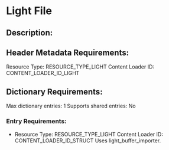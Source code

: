 Light File
==========
## Description:

## Header Metadata Requirements:
Resource Type: RESOURCE_TYPE_LIGHT
Content Loader ID: CONTENT_LOADER_ID_LIGHT

## Dictionary Requirements:
Max dictionary entries: 1
Supports shared entries: No

### Entry Requirements:
* Resource Type: RESOURCE_TYPE_LIGHT
  Content Loader ID: CONTENT_LOADER_ID_STRUCT
  Uses light_buffer_importer.
